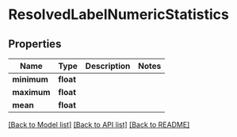 # ResolvedLabelNumericStatistics


## Properties
Name | Type | Description | Notes
------------ | ------------- | ------------- | -------------
**minimum** | **float** |  | 
**maximum** | **float** |  | 
**mean** | **float** |  | 

[[Back to Model list]](../README.md#documentation-for-models) [[Back to API list]](../README.md#documentation-for-api-endpoints) [[Back to README]](../README.md)


